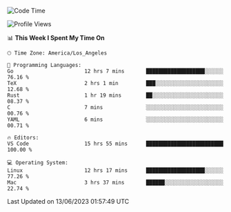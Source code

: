 <!--START_SECTION:waka-->
![Code Time](http://img.shields.io/badge/Code%20Time-420%20hrs%2050%20mins-blue)

![Profile Views](http://img.shields.io/badge/Profile%20Views-0-blue)

📊 **This Week I Spent My Time On** 

```text
🕑︎ Time Zone: America/Los_Angeles

💬 Programming Languages: 
Go                       12 hrs 7 mins       ███████████████████░░░░░░   76.16 % 
TeX                      2 hrs 1 min         ███░░░░░░░░░░░░░░░░░░░░░░   12.68 % 
Rust                     1 hr 19 mins        ██░░░░░░░░░░░░░░░░░░░░░░░   08.37 % 
C                        7 mins              ░░░░░░░░░░░░░░░░░░░░░░░░░   00.76 % 
YAML                     6 mins              ░░░░░░░░░░░░░░░░░░░░░░░░░   00.71 % 

🔥 Editors: 
VS Code                  15 hrs 55 mins      █████████████████████████   100.00 % 

💻 Operating System: 
Linux                    12 hrs 17 mins      ███████████████████░░░░░░   77.26 % 
Mac                      3 hrs 37 mins       ██████░░░░░░░░░░░░░░░░░░░   22.74 % 
```


 Last Updated on 13/06/2023 01:57:49 UTC
<!--END_SECTION:waka-->
